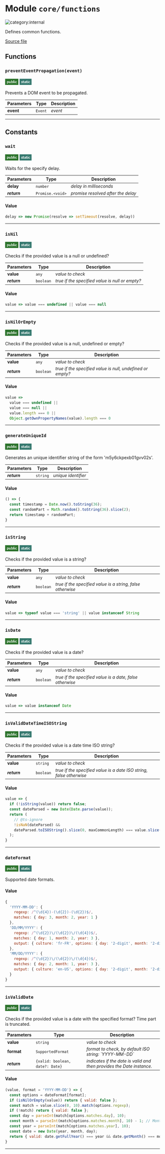 # Module `core/functions`

![category:internal](https://img.shields.io/badge/category-internal-6b6b6b.svg?style=flat-square)

Defines common functions.

[Source file](..\src\core\functions.js)

## Functions

### `preventEventPropagation(event)`

![modifier: public](images/badges/modifier-public.png) ![modifier: static](images/badges/modifier-static.png)

Prevents a DOM event to be propagated.

Parameters | Type | Description
--- | --- | ---
__event__ | `Event` | *event*

---

## Constants

### `wait`

![modifier: public](images/badges/modifier-public.png) ![modifier: static](images/badges/modifier-static.png)

Waits for the specify delay.

Parameters | Type | Description
--- | --- | ---
__delay__ | `number` | *delay in milliseconds*
__*return*__ | `Promise.<void>` | *promise resolved after the delay*

#### Value

```javascript
delay => new Promise(resolve => setTimeout(resolve, delay))
```

---

### `isNil`

![modifier: public](images/badges/modifier-public.png) ![modifier: static](images/badges/modifier-static.png)

Checks if the provided value is a null or undefined?

Parameters | Type | Description
--- | --- | ---
__value__ | `any` | *value to check*
__*return*__ | `boolean` | *true if the specified value is null or empty?*

#### Value

```javascript
value => value === undefined || value === null
```

---

### `isNilOrEmpty`

![modifier: public](images/badges/modifier-public.png) ![modifier: static](images/badges/modifier-static.png)

Checks if the provided value is a null, undefined or empty?

Parameters | Type | Description
--- | --- | ---
__value__ | `any` | *value to check*
__*return*__ | `boolean` | *true if the specified value is null, undefined or empty?*

#### Value

```javascript
value =>
  value === undefined ||
  value === null ||
  value.length === 0 ||
  Object.getOwnPropertyNames(value).length === 0
```

---

### `generateUniqueId`

![modifier: public](images/badges/modifier-public.png) ![modifier: static](images/badges/modifier-static.png)

Generates an unique identifier string of the form &#x27;m5y6ckpexb01gvv02s&#x27;.

Parameters | Type | Description
--- | --- | ---
__*return*__ | `string` | *unique identifier*

#### Value

```javascript
() => {
  const timestamp = Date.now().toString(36);
  const randomPart = Math.random().toString(36).slice(2);
  return timestamp + randomPart;
}
```

---

### `isString`

![modifier: public](images/badges/modifier-public.png) ![modifier: static](images/badges/modifier-static.png)

Checks if the provided value is a string?

Parameters | Type | Description
--- | --- | ---
__value__ | `any` | *value to check*
__*return*__ | `boolean` | *true if the specified value is a string, false otherwise*

#### Value

```javascript
value => typeof value === 'string' || value instanceof String
```

---

### `isDate`

![modifier: public](images/badges/modifier-public.png) ![modifier: static](images/badges/modifier-static.png)

Checks if the provided value is a date?

Parameters | Type | Description
--- | --- | ---
__value__ | `any` | *value to check*
__*return*__ | `boolean` | *true if the specified value is a date, false otherwise*

#### Value

```javascript
value => value instanceof Date
```

---

### `isValidDateTimeISOString`

![modifier: public](images/badges/modifier-public.png) ![modifier: static](images/badges/modifier-static.png)

Checks if the provided value is a date time ISO string?

Parameters | Type | Description
--- | --- | ---
__value__ | `string` | *value to check*
__*return*__ | `boolean` | *true if the specified value is a date ISO string, false otherwise*

#### Value

```javascript
value => {
  if (!isString(value)) return false;
  const dateParsed = new Date(Date.parse(value));
  return (
    // @ts-ignore
    !isNaN(dateParsed) &&
    dateParsed.toISOString().slice(0, maxCommonLength) === value.slice(0, maxCommonLength)
  );
}
```

---

### `dateFormat`

![modifier: public](images/badges/modifier-public.png) ![modifier: static](images/badges/modifier-static.png)

Supported date formats.

#### Value

```javascript
{
  'YYYY-MM-DD': {
    regexp: /^(\d{4})-(\d{2})-(\d{2})$/,
    matches: { day: 3, month: 2, year: 1 }
  },
  'DD/MM/YYYY': {
    regexp: /^(\d{2})\/(\d{2})\/(\d{4})$/,
    matches: { day: 1, month: 2, year: 3 },
    output: { culture: 'fr-FR', options: { day: '2-digit', month: '2-digit', year: 'numeric' } }
  },
  'MM/DD/YYYY': {
    regexp: /^(\d{2})\/(\d{2})\/(\d{4})$/,
    matches: { day: 2, month: 1, year: 3 },
    output: { culture: 'en-US', options: { day: '2-digit', month: '2-digit', year: 'numeric' } }
  }
}
```

---

### `isValidDate`

![modifier: public](images/badges/modifier-public.png) ![modifier: static](images/badges/modifier-static.png)

Checks if the provided value is a date with the specified format?
Time part is truncated.

Parameters | Type | Description
--- | --- | ---
__value__ | `string` | *value to check*
__format__ | `SupportedFormat` | *format to check, by default ISO string: &#x60;YYYY-MM-DD&#x60;*
__*return*__ | `{valid: boolean, date?: Date}` | *indicates if the date is valid and then provides the Date instance.*

#### Value

```javascript
(value, format = 'YYYY-MM-DD') => {
  const options = dateFormat[format];
  if (isNilOrEmpty(value)) return { valid: false };
  const match = value.slice(0, 10).match(options.regexp);
  if (!match) return { valid: false };
  const day = parseInt(match[options.matches.day], 10);
  const month = parseInt(match[options.matches.month], 10) - 1; // Months are zero-based in JavaScript Date
  const year = parseInt(match[options.matches.year], 10);
  const date = new Date(year, month, day);
  return { valid: date.getFullYear() === year && date.getMonth() === month && date.getDate() === day, date };
}
```

---
